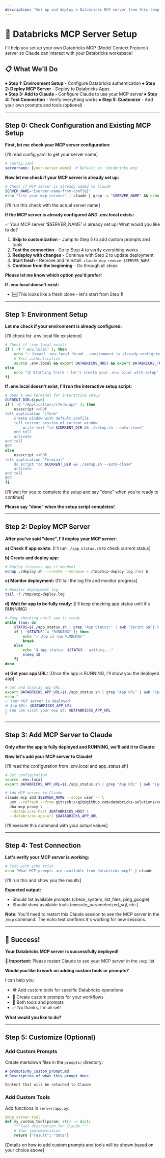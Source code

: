 ```yaml
---
description: "Set up and deploy a Databricks MCP server from this template"
---
```


# 🚀 Databricks MCP Server Setup

I'll help you set up your own Databricks MCP (Model Context Protocol) server so Claude can interact with your Databricks workspace!

## 📋 What We'll Do

⏺ **Step 1: Environment Setup** - Configure Databricks authentication
⏺ **Step 2: Deploy MCP Server** - Deploy to Databricks Apps  
⏺ **Step 3: Add to Claude** - Configure Claude to use your MCP server
⏺ **Step 4: Test Connection** - Verify everything works
⏺ **Step 5: Customize** - Add your own prompts and tools (optional)

---

## Step 0: Check Configuration and Existing MCP Setup

**First, let me check your MCP server configuration:**

[I'll read config.yaml to get your server name]

```yaml
# config.yaml
servername: [your-server-name]  # Default is 'databricks-mcp'
```

**Now let me check if your MCP server is already set up:**

```bash
# Check if MCP server is already added to Claude
SERVER_NAME="[server-name-from-config]"
echo "list your mcp servers" | claude | grep -q "$SERVER_NAME" && echo "✅ MCP server '$SERVER_NAME' already configured!" || echo "❌ MCP server '$SERVER_NAME' not found"
```

[I'll run this check with the actual server name]

**If the MCP server is already configured AND .env.local exists:**

✅ Your MCP server '$SERVER_NAME' is already set up! What would you like to do?

1. **Skip to customization** - Jump to Step 5 to add custom prompts and tools
2. **Test the connection** - Go to Step 4 to verify everything works
3. **Redeploy with changes** - Continue with Step 2 to update deployment
4. **Start fresh** - Remove and reinstall: `claude mcp remove $SERVER_NAME`
5. **Continue from the beginning** - Go through all steps

**Please let me know which option you'd prefer!**

**If .env.local doesn't exist:**
- 🆕 This looks like a fresh clone - let's start from Step 1!

---

## Step 1: Environment Setup

**Let me check if your environment is already configured:**

[I'll check for .env.local file existence]

```bash
# Check if .env.local exists
if [ -f ".env.local" ]; then
    echo "✅ Great! .env.local found - environment is already configured"
    # Test authentication
    source .env.local && export DATABRICKS_HOST && export DATABRICKS_TOKEN && databricks current-user me
else
    echo "📋 Starting fresh - let's create your .env.local with setup"
fi
```

**If .env.local doesn't exist, I'll run the interactive setup script:**

```bash
# Open a new terminal for interactive setup
CURRENT_DIR=$(pwd)
if [ -d "/Applications/iTerm.app" ]; then
    osascript <<EOF
tell application "iTerm"
    create window with default profile
    tell current session of current window
        write text "cd $CURRENT_DIR && ./setup.sh --auto-close"
    end tell
    activate
end tell
EOF
else
    osascript <<EOF
tell application "Terminal"
    do script "cd $CURRENT_DIR && ./setup.sh --auto-close"
    activate
end tell
EOF
fi
```

[I'll wait for you to complete the setup and say "done" when you're ready to continue]

**Please say "done" when the setup script completes!**

---

## Step 2: Deploy MCP Server

**After you've said "done", I'll deploy your MCP server:**

**a) Check if app exists:**
[I'll run `./app_status.sh` to check current status]

**b) Create and deploy app:**
```bash
# Deploy (creates app if needed)
nohup ./deploy.sh --create --verbose > /tmp/mcp-deploy.log 2>&1 &
```

**c) Monitor deployment:**
[I'll tail the log file and monitor progress]

```bash
# Monitor deployment log
tail -f /tmp/mcp-deploy.log
```

**d) Wait for app to be fully ready:**
[I'll keep checking app status until it's RUNNING]

```bash
# Keep checking until app is ready
while true; do
    STATUS=$(./app_status.sh | grep "App Status:" | awk '{print $NF}')
    if [ "$STATUS" = "RUNNING" ]; then
        echo "✅ App is now RUNNING!"
        break
    else
        echo "⏳ App status: $STATUS - waiting..."
        sleep 10
    fi
done
```

**e) Get your app URL:**
[Once the app is RUNNING, I'll show you the deployed app]

```bash
# Get and display app URL
export DATABRICKS_APP_URL=$(./app_status.sh | grep "App URL" | awk '{print $NF}')
echo "
✅ Your MCP server is deployed!
🌐 App URL: $DATABRICKS_APP_URL
🔗 You can visit your app at: $DATABRICKS_APP_URL
"
```

---

## Step 3: Add MCP Server to Claude

**Only after the app is fully deployed and RUNNING, we'll add it to Claude:**

**Now let's add your MCP server to Claude!**

[I'll read the configuration from .env.local and app_status.sh]

```bash
# Get configuration
source .env.local
export DATABRICKS_APP_URL=$(./app_status.sh | grep "App URL" | awk '{print $NF}')

# Add MCP server to Claude
claude mcp add $SERVER_NAME --scope user -- \
  uvx --refresh --from git+ssh://git@github.com/databricks-solutions/custom-mcp-databricks-app.git \
  dba-mcp-proxy \
  --databricks-host $DATABRICKS_HOST \
  --databricks-app-url $DATABRICKS_APP_URL
```

[I'll execute this command with your actual values]

---

## Step 4: Test Connection

**Let's verify your MCP server is working:**

```bash
# Test with echo trick
echo "What MCP prompts are available from databricks-mcp?" | claude
```

[I'll run this and show you the results]

**Expected output:**
- Should list available prompts (check_system, list_files, ping_google)
- Should show available tools (execute_parameterized_sql, etc.)

**Note:** You'll need to restart this Claude session to see the MCP server in the `/mcp` command. The echo test confirms it's working for new sessions.

---

## 🎉 Success!

**Your Databricks MCP server is successfully deployed!**

🔄 **Important:** Please restart Claude to see your MCP server in the `/mcp` list.

**Would you like to work on adding custom tools or prompts?**

I can help you:
- 🛠️ Add custom tools for specific Databricks operations
- 📝 Create custom prompts for your workflows
- 🚀 Both tools and prompts
- ✅ No thanks, I'm all set!

**What would you like to do?**

---

## Step 5: Customize (Optional)

### Add Custom Prompts

Create markdown files in the `prompts/` directory:

```markdown
# prompts/my_custom_prompt.md
# Description of what this prompt does

Content that will be returned to Claude
```

### Add Custom Tools

Add functions in `server/app.py`:

```python
@mcp_server.tool
def my_custom_tool(param: str) -> dict:
    """Tool description for Claude."""
    # Your implementation
    return {"result": "data"}
```

[Details on how to add custom prompts and tools will be shown based on your choice above]